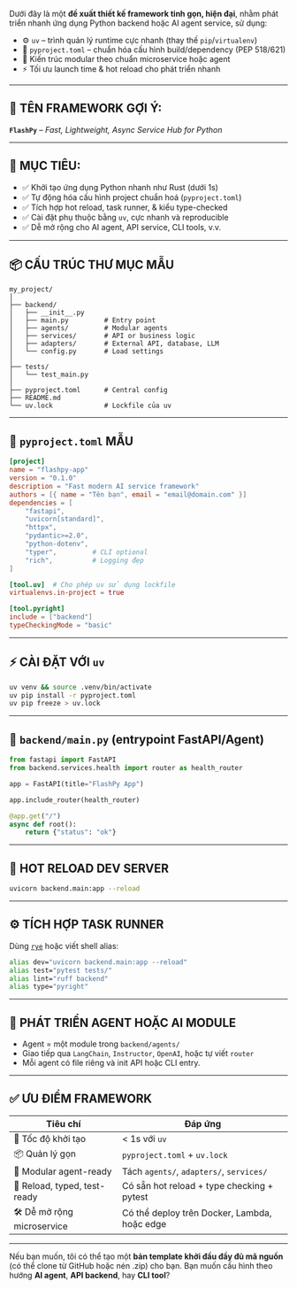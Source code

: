 Dưới đây là một **đề xuất thiết kế framework tinh gọn, hiện đại**, nhằm phát triển nhanh ứng dụng Python backend hoặc AI agent service, sử dụng:

* ⚙️ `uv` – trình quản lý runtime cực nhanh (thay thế `pip`/`virtualenv`)
* 🐍 `pyproject.toml` – chuẩn hóa cấu hình build/dependency (PEP 518/621)
* 🧱 Kiến trúc modular theo chuẩn microservice hoặc agent
* ⚡ Tối ưu launch time & hot reload cho phát triển nhanh

---

## 🔧 TÊN FRAMEWORK GỢI Ý:

**`FlashPy`** – *Fast, Lightweight, Async Service Hub for Python*

---

## 🎯 MỤC TIÊU:

* ✅ Khởi tạo ứng dụng Python nhanh như Rust (dưới 1s)
* ✅ Tự động hóa cấu hình project chuẩn hoá (`pyproject.toml`)
* ✅ Tích hợp hot reload, task runner, & kiểu type-checked
* ✅ Cài đặt phụ thuộc bằng `uv`, cực nhanh và reproducible
* ✅ Dễ mở rộng cho AI agent, API service, CLI tools, v.v.

---

## 📦 CẤU TRÚC THƯ MỤC MẪU

```
my_project/
│
├── backend/
│   ├── __init__.py
│   ├── main.py         # Entry point
│   ├── agents/         # Modular agents
│   ├── services/       # API or business logic
│   ├── adapters/       # External API, database, LLM
│   └── config.py       # Load settings
│
├── tests/
│   └── test_main.py
│
├── pyproject.toml      # Central config
├── README.md
└── uv.lock             # Lockfile của uv
```

---

## 📄 `pyproject.toml` MẪU

```toml
[project]
name = "flashpy-app"
version = "0.1.0"
description = "Fast modern AI service framework"
authors = [{ name = "Tên bạn", email = "email@domain.com" }]
dependencies = [
    "fastapi",
    "uvicorn[standard]",
    "httpx",
    "pydantic>=2.0",
    "python-dotenv",
    "typer",         # CLI optional
    "rich",          # Logging đẹp
]

[tool.uv]  # Cho phép uv sử dụng lockfile
virtualenvs.in-project = true

[tool.pyright]
include = ["backend"]
typeCheckingMode = "basic"
```

---

## ⚡ CÀI ĐẶT VỚI `uv`

```bash
uv venv && source .venv/bin/activate
uv pip install -r pyproject.toml
uv pip freeze > uv.lock
```

---

## 🚀 `backend/main.py` (entrypoint FastAPI/Agent)

```python
from fastapi import FastAPI
from backend.services.health import router as health_router

app = FastAPI(title="FlashPy App")

app.include_router(health_router)

@app.get("/")
async def root():
    return {"status": "ok"}
```

---

## 🔁 HOT RELOAD DEV SERVER

```bash
uvicorn backend.main:app --reload
```

---

## ⚙️ TÍCH HỢP TASK RUNNER

Dùng [`rye`](https://rye-up.com) hoặc viết shell alias:

```bash
alias dev="uvicorn backend.main:app --reload"
alias test="pytest tests/"
alias lint="ruff backend"
alias type="pyright"
```

---

## 🧪 PHÁT TRIỂN AGENT HOẶC AI MODULE

* Agent = một module trong `backend/agents/`
* Giao tiếp qua `LangChain`, `Instructor`, `OpenAI`, hoặc tự viết `router`
* Mỗi agent có file riêng và init API hoặc CLI entry.

---

## ✅ ƯU ĐIỂM FRAMEWORK

| Tiêu chí                     | Đáp ứng                                      |
| ---------------------------- | -------------------------------------------- |
| 🚀 Tốc độ khởi tạo           | < 1s với `uv`                                |
| 📦 Quản lý gọn               | `pyproject.toml` + `uv.lock`                 |
| 🧠 Modular agent-ready       | Tách `agents/`, `adapters/`, `services/`     |
| 🔄 Reload, typed, test-ready | Có sẵn hot reload + type checking + pytest   |
| 🛠️ Dễ mở rộng microservice  | Có thể deploy trên Docker, Lambda, hoặc edge |

---

Nếu bạn muốn, tôi có thể tạo một **bản template khởi đầu đầy đủ mã nguồn** (có thể clone từ GitHub hoặc nén .zip) cho bạn. Bạn muốn cấu hình theo hướng **AI agent**, **API backend**, hay **CLI tool**?
